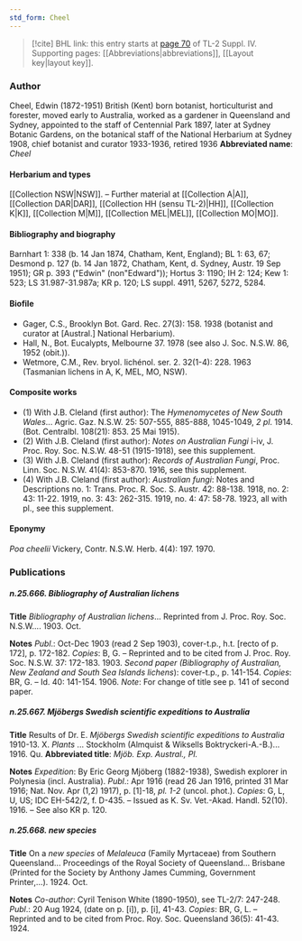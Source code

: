 ```yaml
---
std_form: Cheel
---
```


> [!cite] BHL link: this entry starts at [page 70](https://www.biodiversitylibrary.org/page/33265747) of TL-2 Suppl. IV.
> Supporting pages: [[Abbreviations|abbreviations]], [[Layout key|layout key]].

### Author

Cheel, Edwin (1872-1951) British (Kent) born botanist, horticulturist and forester, moved early to Australia, worked as a gardener in Queensland and Sydney, appointed to the staff of Centennial Park 1897, later at Sydney Botanic Gardens, on the botanical staff of the National Herbarium at Sydney 1908, chief botanist and curator 1933-1936, retired 1936 
**Abbreviated name**: *Cheel*

#### Herbarium and types

[[Collection NSW|NSW]]. – Further material at [[Collection A|A]], [[Collection DAR|DAR]], [[Collection HH (sensu TL-2)|HH]], [[Collection K|K]], [[Collection M|M]], [[Collection MEL|MEL]], [[Collection MO|MO]].

#### Bibliography and biography

Barnhart 1: 338 (b. 14 Jan 1874, Chatham, Kent, England); BL 1: 63, 67; Desmond p. 127 (b. 14 Jan 1872, Chatham, Kent, d. Sydney, Austr. 19 Sep 1951); GR p. 393 ("Edwin" (non"Edward")); Hortus 3: 1190; IH 2: 124; Kew 1: 523; LS 31.987-31.987a; KR p. 120; LS suppl. 4911, 5267, 5272, 5284.

#### Biofile

- Gager, C.S., Brooklyn Bot. Gard. Rec. 27(3): 158. 1938 (botanist and curator at \[Austral.\] National Herbarium).
- Hall, N., Bot. Eucalypts, Melbourne 37. 1978 (see also J. Soc. N.S.W. 86, 1952 (obit.)).
- Wetmore, C.M., Rev. bryol. lichénol. ser. 2. 32(1-4): 228. 1963 (Tasmanian lichens in A, K, MEL, MO, NSW).

#### Composite works

- (1) With J.B. Cleland (first author): The *Hymenomycetes of New South Wales*... Agric. Gaz. N.S.W. 25: 507-555, 885-888, 1045-1049, *2 pl*. 1914. (Bot. Centralbl. 108(21): 853. 25 Mai 1915).
- (2) With J.B. Cleland (first author): *Notes on Australian Fungi* i-iv, J. Proc. Roy. Soc. N.S.W. 48-51 (1915-1918), see this supplement.
- (3) With J.B. Cleland (first author): *Records of Australian Fungi*, Proc. Linn. Soc. N.S.W. 41(4): 853-870. 1916, see this supplement.
- (4) With J.B. Cleland (first author): *Australian fungi*: Notes and Descriptions no. 1: Trans. Proc. R. Soc. S. Austr. 42: 88-138. 1918, no. 2: 43: 11-22. 1919, no. 3: 43: 262-315. 1919, no. 4: 47: 58-78. 1923, all with pl., see this supplement.

#### Eponymy

*Poa cheelii* Vickery, Contr. N.S.W. Herb. 4(4): 197. 1970.

### Publications

##### n.25.666. Bibliography of Australian lichens

**Title**
*Bibliography of Australian lichens*... Reprinted from J. Proc. Roy. Soc. N.S.W.... 1903. Oct.

**Notes**
*Publ*.: Oct-Dec 1903 (read 2 Sep 1903), cover-t.p., h.t. \[recto of p. 172\], p. 172-182. *Copies*: B, G. – Reprinted and to be cited from J. Proc. Roy. Soc. N.S.W. 37: 172-183. 1903.
*Second paper (Bibliography of Australian, New Zealand and South Sea Islands lichens*): cover-t.p., p. 141-154. *Copies*: BR, G. – Id. 40: 141-154. 1906.
*Note*: For change of title see p. 141 of second paper.

##### n.25.667. Mjöbergs Swedish scientific expeditions to Australia

**Title**
Results of Dr. E. *Mjöbergs Swedish scientific expeditions to Australia* 1910-13. X. *Plants* ... Stockholm (Almquist & Wiksells Boktryckeri-A.-B.)... 1916. Qu.
**Abbreviated title**: *Mjöb. Exp. Austral., Pl.*

**Notes**
*Expedition*: By Eric Georg Mjöberg (1882-1938), Swedish explorer in Polynesia (incl. Australia).
*Publ*.: Apr 1916 (read 26 Jan 1916, printed 31 Mar 1916; Nat. Nov. Apr (1,2) 1917), p. \[1\]-18, *pl. 1-2* (uncol. phot.). *Copies*: G, L, U, US; IDC EH-542/2, f. D-435. – Issued as K. Sv. Vet.-Akad. Handl. 52(10). 1916. – See also KR p. 120.

##### n.25.668. new species

**Title**
On a *new species* of *Melaleuca* (Family Myrtaceae) from Southern Queensland... Proceedings of the Royal Society of Queensland... Brisbane (Printed for the Society by Anthony James Cumming, Government Printer,...). 1924. Oct.

**Notes**
*Co-author*: Cyril Tenison White (1890-1950), see TL-2/7: 247-248.
*Publ*.: 20 Aug 1924, (date on p. \[i\]), p. \[i\], 41-43. *Copies*: BR, G, L. – Reprinted and to be cited from Proc. Roy. Soc. Queensland 36(5): 41-43. 1924.

